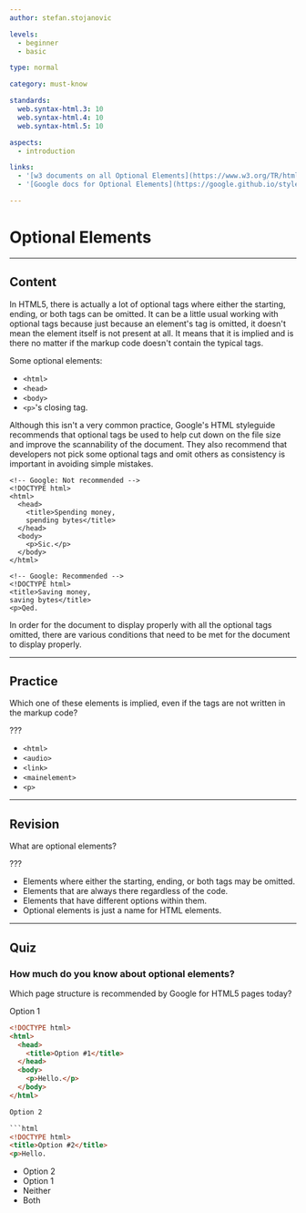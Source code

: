 ```yaml
---
author: stefan.stojanovic

levels:
  - beginner
  - basic

type: normal

category: must-know

standards:
  web.syntax-html.3: 10
  web.syntax-html.4: 10
  web.syntax-html.5: 10

aspects:
  - introduction

links:
  - '[w3 documents on all Optional Elements](https://www.w3.org/TR/html5/syntax.html#optional-tags){website}'
  - '[Google docs for Optional Elements](https://google.github.io/styleguide/htmlcssguide.html#Optional_Tags){website}'

---
```

# Optional Elements
---
## Content

In HTML5, there is actually a lot of optional tags where either the starting, ending, or both tags can be omitted. It can be a little usual working with optional tags because just because an element's tag is omitted, it doesn't mean the element itself is not present at all. It means that it is implied and is there no matter if the markup code doesn't contain the typical tags.

Some optional elements:
  - `<html>`
  - `<head>`
  - `<body>`
  - `<p>`'s closing tag.

Although this isn't a very common practice, Google's HTML styleguide recommends that optional tags be used to help cut down on the file size and improve the scannability of the document. They also recommend that developers not pick some optional tags and omit others as consistency is important in avoiding simple mistakes.

```
<!-- Google: Not recommended -->
<!DOCTYPE html>
<html>
  <head>
    <title>Spending money,
    spending bytes</title>
  </head>
  <body>
    <p>Sic.</p>
  </body>
</html>
```

```
<!-- Google: Recommended -->
<!DOCTYPE html>
<title>Saving money,
saving bytes</title>
<p>Qed.
```

In order for the document to display properly with all the optional tags omitted, there are various conditions that need to be met for the document to display properly. <!--All of these conditions can be found in [greater detail here](https://www.w3.org/TR/html5/syntax.html#optional-tags)-->

---
## Practice

Which one of these elements is implied, even if the tags are not written in the markup code?

???

* `<html>`
* `<audio>`
* `<link>`
* `<mainelement>`
* `<p>`

---
## Revision

What are optional elements?

???

* Elements where either the starting, ending, or both tags may be omitted.
* Elements that are always there regardless of the code.
* Elements that have different options within them.
* Optional elements is just a name for HTML elements.

---
## Quiz

### How much do you know about optional elements?

Which page structure is recommended by Google for HTML5 pages today?

Option 1  

```html
<!DOCTYPE html>
<html>
  <head>
    <title>Option #1</title>
  </head>
  <body>
    <p>Hello.</p>
  </body>
</html>

Option 2  

```html
<!DOCTYPE html>
<title>Option #2</title>
<p>Hello.
```

* Option 2
* Option 1
* Neither
* Both
 

